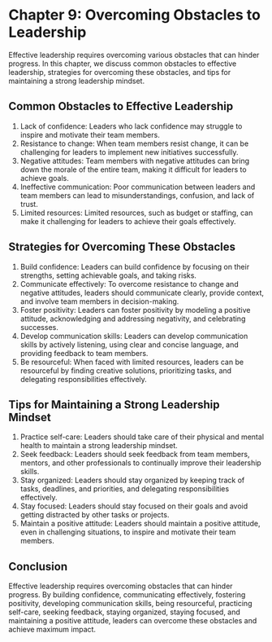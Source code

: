 Chapter 9: Overcoming Obstacles to Leadership
=============================================

Effective leadership requires overcoming various obstacles that can hinder progress. In this chapter, we discuss common obstacles to effective leadership, strategies for overcoming these obstacles, and tips for maintaining a strong leadership mindset.

Common Obstacles to Effective Leadership
----------------------------------------

1. Lack of confidence: Leaders who lack confidence may struggle to inspire and motivate their team members.
2. Resistance to change: When team members resist change, it can be challenging for leaders to implement new initiatives successfully.
3. Negative attitudes: Team members with negative attitudes can bring down the morale of the entire team, making it difficult for leaders to achieve goals.
4. Ineffective communication: Poor communication between leaders and team members can lead to misunderstandings, confusion, and lack of trust.
5. Limited resources: Limited resources, such as budget or staffing, can make it challenging for leaders to achieve their goals effectively.

Strategies for Overcoming These Obstacles
-----------------------------------------

1. Build confidence: Leaders can build confidence by focusing on their strengths, setting achievable goals, and taking risks.
2. Communicate effectively: To overcome resistance to change and negative attitudes, leaders should communicate clearly, provide context, and involve team members in decision-making.
3. Foster positivity: Leaders can foster positivity by modeling a positive attitude, acknowledging and addressing negativity, and celebrating successes.
4. Develop communication skills: Leaders can develop communication skills by actively listening, using clear and concise language, and providing feedback to team members.
5. Be resourceful: When faced with limited resources, leaders can be resourceful by finding creative solutions, prioritizing tasks, and delegating responsibilities effectively.

Tips for Maintaining a Strong Leadership Mindset
------------------------------------------------

1. Practice self-care: Leaders should take care of their physical and mental health to maintain a strong leadership mindset.
2. Seek feedback: Leaders should seek feedback from team members, mentors, and other professionals to continually improve their leadership skills.
3. Stay organized: Leaders should stay organized by keeping track of tasks, deadlines, and priorities, and delegating responsibilities effectively.
4. Stay focused: Leaders should stay focused on their goals and avoid getting distracted by other tasks or projects.
5. Maintain a positive attitude: Leaders should maintain a positive attitude, even in challenging situations, to inspire and motivate their team members.

Conclusion
----------

Effective leadership requires overcoming obstacles that can hinder progress. By building confidence, communicating effectively, fostering positivity, developing communication skills, being resourceful, practicing self-care, seeking feedback, staying organized, staying focused, and maintaining a positive attitude, leaders can overcome these obstacles and achieve maximum impact.
